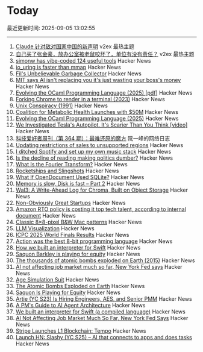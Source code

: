 # Today

最近更新时间: 2025-09-05 13:02:55

--- 
1. [Claude 针对敌对国家中国的新声明](https://www.v2ex.com/t/1157268) v2ex 最热主题
2. [自己买了张金豪，放办公室被老鼠咬坏了，单位有没有责任？](https://www.v2ex.com/t/1157209) v2ex 最热主题
3. [simonw has vibe-coded 124 useful tools](https://simonwillison.net/2025/Sep/4/highlighted-tools/) Hacker News
4. [io_uring is faster than mmap](https://www.bitflux.ai/blog/memory-is-slow-part2/) Hacker News
5. [Fil's Unbelievable Garbage Collector](https://fil-c.org/fugc) Hacker News
6. [MIT says AI isn't replacing you it's just wasting your boss's money](https://www.interviewquery.com/p/mit-ai-isnt-replacing-workers-just-wasting-money) Hacker News
7. [Evolving the OCaml Programming Language (2025) [pdf]](https://kcsrk.info/slides/Evolution_Ashoka_2025.pdf) Hacker News
8. [Forking Chrome to render in a terminal (2023)](https://fathy.fr/carbonyl) Hacker News
9. [Unix Conspiracy (1991)](http://www.catb.org/~esr/jargon/html/U/Unix-conspiracy.html) Hacker News
10. [Coalition for Metabolic Health Launches with $50M](https://coalitionformetabolichealth.org/news/coalition-for-metabolic-health-launches-as-part-of-50-million-investment-to-tackle-americas-health-crisis/) Hacker News
11. [Evolving the OCaml Programming Language (2025)](https://kcsrk.info/talks#Evolution_Ashoka_2025) Hacker News
12. [We Investigated Tesla's Autopilot. It's Scarier Than You Think [video]](https://www.youtube.com/watch?v=6ltU9q1pKKM) Hacker News
13. [科技爱好者周刊（第 364 期）：最难还原的魔方](http://www.ruanyifeng.com/blog/2025/09/weekly-issue-364.html) 阮一峰的网络日志
14. [Updating restrictions of sales to unsupported regions](https://www.anthropic.com/news/updating-restrictions-of-sales-to-unsupported-regions) Hacker News
15. [I ditched Spotify and set up my own music stack](https://leshicodes.github.io/blog/spotify-migration/) Hacker News
16. [Is the decline of reading making politics dumber?](https://www.economist.com/culture/2025/09/04/is-the-decline-of-reading-making-politics-dumber) Hacker News
17. [What Is the Fourier Transform?](https://www.quantamagazine.org/what-is-the-fourier-transform-20250903/) Hacker News
18. [Rocketships and Slingshots](https://postround.substack.com/p/rocketships-and-slingshots) Hacker News
19. [What If OpenDocument Used SQLite?](https://www.sqlite.org/affcase1.html) Hacker News
20. [Memory is slow, Disk is fast – Part 2](https://www.bitflux.ai/blog/memory-is-slow-part2/) Hacker News
21. [Wal3: A Write-Ahead Log for Chroma, Built on Object Storage](https://trychroma.com/engineering/wal3) Hacker News
22. [Non-Obviously Great Startups](https://postround.substack.com/p/rocketships-and-slingshots) Hacker News
23. [Amazon RTO policy is costing it top tech talent, according to internal document](https://www.businessinsider.com/amazon-rto-policy-costing-it-top-tech-talent-ai-recruiters-2025-9) Hacker News
24. [Classic 8×8-pixel B&W Mac patterns](https://www.pauladamsmith.com/blog/2025/09/classic-mac-patterns.html) Hacker News
25. [LLM Visualization](https://bbycroft.net/llm) Hacker News
26. [ICPC 2025 World Finals Results](https://worldfinals.icpc.global/scoreboard/2025/index.html) Hacker News
27. [Action was the best 8-bit programming language](https://www.goto10retro.com/p/action-was-the-best-8-bit-programming) Hacker News
28. [How we built an interpreter for Swift](https://www.bitrig.app/blog/swift-interpreter) Hacker News
29. [Saquon Barkley is playing for equity](https://www.readtheprofile.com/p/saquon-barkley-investment-portfolio) Hacker News
30. [The thousands of atomic bombs exploded on Earth (2015)](https://kottke.org/25/09/the-thousands-of-atomic-bombs-exploded-on-earth) Hacker News
31. [AI not affecting job market much so far, New York Fed says](https://money.usnews.com/investing/news/articles/2025-09-04/ai-not-affecting-job-market-much-so-far-new-york-fed-says) Hacker News
32. [Age Simulation Suit](https://www.age-simulation-suit.com/) Hacker News
33. [The Atomic Bombs Exploded on Earth](https://kottke.org/25/09/the-thousands-of-atomic-bombs-exploded-on-earth) Hacker News
34. [Saquon Is Playing for Equity](https://www.readtheprofile.com/p/saquon-barkley-investment-portfolio) Hacker News
35. [Artie (YC S23) Is Hiring Engineers, AES, and Senior PMM](https://www.ycombinator.com/companies/artie/jobs) Hacker News
36. [A PM's Guide to AI Agent Architecture](https://www.productcurious.com/p/a-pms-guide-to-ai-agent-architecture) Hacker News
37. [We built an interpreter for Swift (a compiled language)](https://www.bitrig.app/blog/swift-interpreter) Hacker News
38. [AI Not Affecting Job Market Much So Far, New York Fed Says](https://money.usnews.com/investing/news/articles/2025-09-04/ai-not-affecting-job-market-much-so-far-new-york-fed-says) Hacker News
39. [Stripe Launches L1 Blockchain: Tempo](https://tempo.xyz) Hacker News
40. [Launch HN: Slashy (YC S25) – AI that connects to apps and does tasks](https://news.ycombinator.com/item?id=45129031) Hacker News
